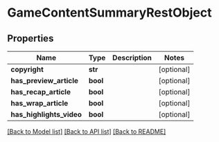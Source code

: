 # GameContentSummaryRestObject

## Properties
Name | Type | Description | Notes
------------ | ------------- | ------------- | -------------
**copyright** | **str** |  | [optional] 
**has_preview_article** | **bool** |  | [optional] 
**has_recap_article** | **bool** |  | [optional] 
**has_wrap_article** | **bool** |  | [optional] 
**has_highlights_video** | **bool** |  | [optional] 

[[Back to Model list]](../README.md#documentation-for-models) [[Back to API list]](../README.md#documentation-for-api-endpoints) [[Back to README]](../README.md)

